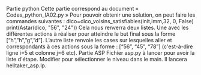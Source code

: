 Partie python
Cette partie correspond au document « Codes_python_IA02.py »
Pour pouvoir obtenir une solution, on peut faire les commandes suivantes :
dico=dico_voisins_satisfiables(init,imm,32, 0, False)
print(Astar(dico, "56", "24"))
Cela nous renverra deux listes. 
Une avec les différentes actions à réaliser pour atteindre le but final sous la forme [“h”,”h”,”g”,”d”].
L’autre liste renvoie les cases sur lesquelles aller et correspondants à ces actions sous la forme : [“56”, “45”, “78”] (c'est-à-dire ligne i=5 et colonne j=6 etc).
Partie ASP
Fichier asp.py à lancer pour avoir la liste d'étape.
Modifier pour sélectionner le niveau dans le main.
Il lancera helltaker_asp.lp.